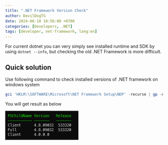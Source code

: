 ```yaml
---
title: ".NET Framework Version Check"
author: DevilDogTG
date: 2024-06-10 10:56:00 +0700
categories: [Developers, .NET]
tags: [developer, net-framework, lang:en]
---
```

For current dotnet you can very simply see installed runtime and SDK by using `dotnet --info`, but checking the old .NET Framework is more difficult.

## Quick solution

Use following command to check installed versions of .NET framework on windows system

``` powershell
gci 'HKLM:\SOFTWARE\Microsoft\NET Framework Setup\NDP' -recurse | gp -name Version,Release -EA 0 |where { $_.PSChildName -match '^(?!S)\p{L}'} | select PSChildName, Version, Release
```

You will get result as below

![Command result](/assets/contents/2025/developer/dotnet-framework/version-check/version-result.png)
